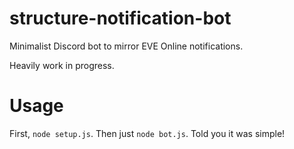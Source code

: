 # structure-notification-bot
Minimalist Discord bot to mirror EVE Online notifications.

Heavily work in progress.

# Usage
First, `node setup.js`. Then just `node bot.js`. Told you it was simple!
